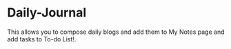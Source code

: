 # Daily-Journal
This allows you to compose daily blogs and add them to My Notes page and add tasks to To-do List!.
